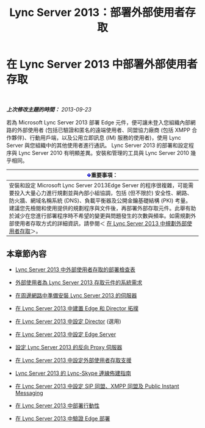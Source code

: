 ﻿---
title: Lync Server 2013：部署外部使用者存取
TOCTitle: 部署外部使用者存取
ms:assetid: d40c9574-c16b-4fe6-b848-21ae0b7e4f0e
ms:mtpsurl: https://technet.microsoft.com/zh-tw/library/Gg398918(v=OCS.15)
ms:contentKeyID: 49292433
ms.date: 08/10/2015
mtps_version: v=OCS.15
ms.translationtype: HT
---

# 在 Lync Server 2013 中部署外部使用者存取

 

_**上次修改主題的時間：** 2013-09-23_

若為 Microsoft Lync Server 2013 部署 Edge 元件，便可讓未登入您組織內部網路的外部使用者 (包括已驗證和匿名的遠端使用者、同盟協力廠商 (包括 XMPP 合作夥伴)、行動用戶端，以及公用立即訊息 (IM) 服務的使用者)，使用 Lync Server 與您組織中的其他使用者進行通訊。 Lync Server 2013 的部署和設定程序與 Lync Server 2010 有明顯差異。安裝和管理的工具與 Lync Server 2010 幾乎相同。

<table>
<thead>
<tr class="header">
<th><img src="images/Gg412908.important(OCS.15).gif" title="important" alt="important" />重要事項：</th>
</tr>
</thead>
<tbody>
<tr class="odd">
<td>安裝和設定 Microsoft Lync Server 2013Edge Server 的程序很複雜，可能需要投入大量心力進行規劃並與內部小組協調，包括 (但不限於) 安全性、網路、防火牆、網域名稱系統 (DNS)、負載平衡器及公開金鑰基礎結構 (PKI) 考量。建議您先檢閱和使用提供的規劃程序與文件後，再部署外部存取元件。此舉有助於減少在您進行部署程序時不希望的變更與問題發生的次數與頻率。如需規劃外部使用者存取方式的詳細資訊，請參閱＜ <a href="lync-server-2013-planning-for-external-user-access.md">在 Lync Server 2013 中規劃外部使用者存取</a>＞。</td>
</tr>
</tbody>
</table>


## 本章節內容

  - [Lync Server 2013 中外部使用者存取的部署檢查表](lync-server-2013-deployment-checklist-for-external-user-access.md)

  - [外部使用者為 Lync Server 2013 存取元件的系統需求](lync-server-2013-system-requirements-for-external-user-access-components.md)

  - [在周邊網路中準備安裝 Lync Server 2013 的伺服器](lync-server-2013-preparing-for-installation-of-servers-in-the-perimeter-network.md)

  - [在 Lync Server 2013 中建置 Edge 和 Director 拓撲](lync-server-2013-building-an-edge-and-director-topology.md)

  - [在 Lync Server 2013 中設定 Director](lync-server-2013-setting-up-the-director.md) (選用)

  - [在 Lync Server 2013 中設定 Edge Server](lync-server-2013-setting-up-edge-servers.md)

  - [設定 Lync Server 2013 的反向 Proxy 伺服器](lync-server-2013-setting-up-reverse-proxy-servers.md)

  - [在 Lync Server 2013 中設定外部使用者存取支援](lync-server-2013-configuring-support-for-external-user-access.md)

  - [Lync Server 2013 的 Lync-Skype 連線佈建指南](lync-server-2013-provisioning-guide-for-lync-skype-connectivity.md)

  - [在 Lync Server 2013 中設定 SIP 同盟、XMPP 同盟及 Public Instant Messaging](lync-server-2013-configuring-sip-federation-xmpp-federation-and-public-instant-messaging.md)

  - [在 Lync Server 2013 中部署行動性](lync-server-2013-deploying-mobility.md)

  - [在 Lync Server 2013 中驗證 Edge 部署](lync-server-2013-verifying-your-edge-deployment.md)

